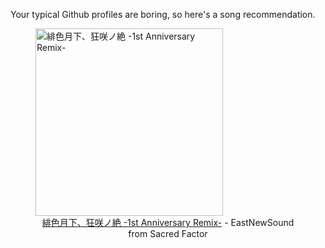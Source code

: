 Your typical Github profiles are boring, so here's a song recommendation.
<figure><img width="300" height="300" src="https://i.scdn.co/image/ab67616d0000b273354cf8c94d822d00dd4a3f50" alt="緋色月下、狂咲ノ絶 -1st Anniversary Remix-" /><figcaption align="center"><a href="https://open.spotify.com/track/54BCBHVE768LRKC8W9b8tb" target="_blank">緋色月下、狂咲ノ絶 -1st Anniversary Remix-</a> - EastNewSound from Sacred Factor</figcaption></figure>
